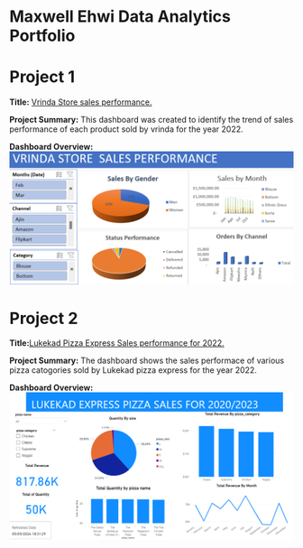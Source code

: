 # Maxwell Ehwi Data Analytics Portfolio
# Project 1
**Title:** [Vrinda Store sales performance.](https://github.com/MAXWELLEHWI/maxwellehwi.github.io)

**Project Summary:** This dashboard was created to identify the trend of sales performance of each product sold by vrinda for the year 2022.

**Dashboard Overview:**
![VRINDA](VRINDA.png)

# Project 2
**Title:**[Lukekad Pizza Express Sales performance for 2022.](https://github.com/MAXWELLEHWI/maxwellehwi.github.io)

**Project Summary:** The dashboard shows the sales performace of various pizza catogories sold by Lukekad pizza express for the year 2022.

**Dashboard Overview:**
![LUKEDASHBOARD](LUKEKAD.png)

